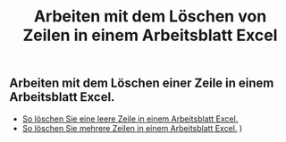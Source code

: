 ﻿---
title: Arbeiten mit dem Löschen von Zeilen in einem Arbeitsblatt Excel
second_title: Aspose.Cells Cloud Documen
linktitle: Löschen
type: docs
url: /de/rows/delete/
keywords: Working with deleting row on an Excel worksheet. How to add rows on an Excel worksheet
description: Aspose.Cells Cloud REST API unterstützt das Löschen von Zeilen in einem Excel Arbeitsblatt. SDK unterstützt verschiedene Entwicklungssprachen. Dazu gehören Android, C#, Go, Java, NodeJS, Perl, PHP, Python, Ruby und Swift
weight: 20
kwords: Excel, Office Cloud, REST API, Tabellenkalkulation, PDF, CSV, Json, Markdwon, Arbeiten mit dem Löschen von Zeilen in einem Excel-Arbeitsblatt
---
## Arbeiten mit dem Löschen einer Zeile in einem Arbeitsblatt Excel.

- [So löschen Sie eine leere Zeile in einem Arbeitsblatt Excel.](/cells/de/rows/delete/row/) 
- [So löschen Sie mehrere Zeilen in einem Arbeitsblatt Excel.](/cells/de/rows/delete/rows/) ) 
